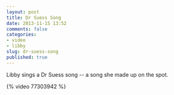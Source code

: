 ```yaml
---
layout: post
title: Dr Suess Song
date: 2013-11-15 13:52
comments: false
categories:
- video
- libby
slug: dr-suess-song
published: true
---
```

Libby sings a Dr Suess song -- a song she made up on the spot.

{% video 77303942 %}
